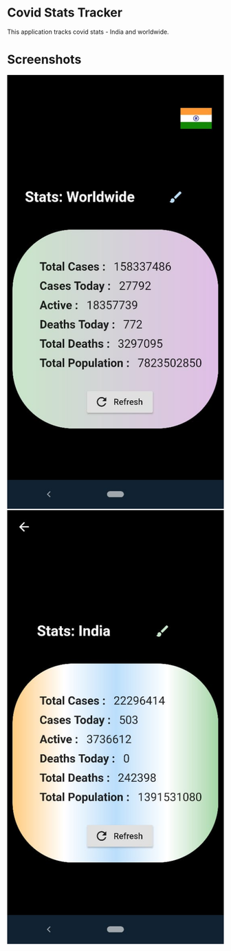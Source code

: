 # Covid Stats Tracker
This application tracks covid stats - India and worldwide.<br />


# Screenshots <br />
![Screenshot 1](https://github.com/codedog001/covid_stats_tracker_flutter/blob/main/screenshots/Images2.jpeg?raw=true) <br />
![Screenshot 2](https://github.com/codedog001/covid_stats_tracker_flutter/blob/main/screenshots/Images1.jpeg?raw=true)

